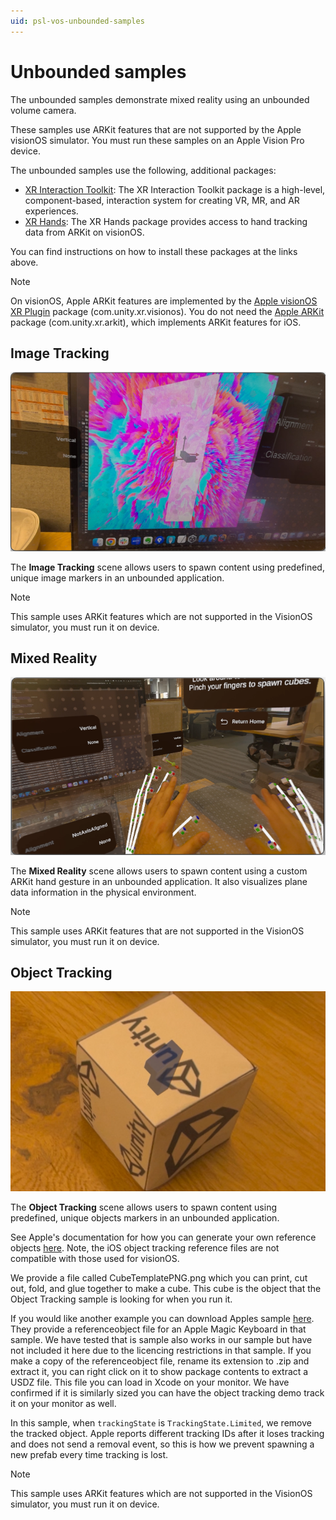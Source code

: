 ```yaml
---
uid: psl-vos-unbounded-samples
---
```

# Unbounded samples

The unbounded samples demonstrate mixed reality using an unbounded volume camera.

These samples use ARKit features that are not supported by the Apple visionOS simulator. You must run these samples on an Apple Vision Pro device.

The unbounded samples use the following, additional packages:

* [XR Interaction Toolkit](https://docs.unity3d.com/Packages/com.unity.xr.interaction.toolkit@latest?subfolder=/manual/installation.html): The XR Interaction Toolkit package is a high-level, component-based, interaction system for creating VR, MR, and AR experiences.
* [XR Hands](https://docs.unity3d.com/Packages/com.unity.xr.handslatest?subfolder=/manual/project-setup/install-xrhands.html): The XR Hands package provides access to hand tracking data from ARKit on visionOS.

You can find instructions on how to install these packages at the links above.

> [!NOTE]
> On visionOS, Apple ARKit features are implemented by the [Apple visionOS XR Plugin](https://docs.unity3d.com/Packages/com.unity.xr.visionos@latest) package (com.unity.xr.visionos). You do not need the [Apple ARKit](https://docs.unity3d.com/Packages/com.unity.xr.arkit@latest) package (com.unity.xr.arkit), which implements ARKit features for iOS.

## Image Tracking

![Image Tracking](images/samples/ImageTracking.png)

The **Image Tracking** scene allows users to spawn content using predefined, unique image markers in an unbounded application.

> [!NOTE]
> This sample uses ARKit features which are not supported in the VisionOS simulator, you must run it on device.


## Mixed Reality

![Mixed Reality](images/samples/MixedReality.png)

The **Mixed Reality** scene allows users to spawn content using a custom ARKit hand gesture in an unbounded application. It also visualizes plane data information in the physical environment.

> [!NOTE]
> This sample uses ARKit features that are not supported in the VisionOS simulator, you must run it on device.

## Object Tracking

![Object Tracking](images/samples/ObjectTracking.png)

The **Object Tracking** scene allows users to spawn content using predefined, unique objects markers in an unbounded application.

See Apple's documentation for how you can generate your own reference objects [here](https://developer.apple.com/documentation/visionOS/implementing-object-tracking-in-your-visionOS-app).
Note, the iOS object tracking reference files are not compatible with those used for visionOS.

We provide a file called CubeTemplatePNG.png which you can print, cut out, fold, and glue together to make a cube.  This cube is the object that the Object Tracking sample is looking for when you run it.

If you would like another example you can download Apples sample [here](https://developer.apple.com/documentation/visionOS/exploring_object_tracking_with_arkit).
They provide a referenceobject file for an Apple Magic Keyboard in that sample.  We have tested that is sample also works in our sample but have not included it here due to the licencing restrictions in that sample.
If you make a copy of the referenceobject file, rename its extension to .zip and extract it, you can right click on it to show package contents to extract a USDZ file.
This file you can load in Xcode on your monitor.  We have confirmed if it is similarly sized you can have the object tracking demo track it on your monitor as well.

In this sample, when `trackingState` is `TrackingState.Limited`, we remove the tracked object.  Apple reports different tracking IDs after it loses tracking and does not send a removal event, so this is how we prevent spawning a new prefab every time tracking is lost.

> [!NOTE]
> This sample uses ARKit features which are not supported in the VisionOS simulator, you must run it on device.
